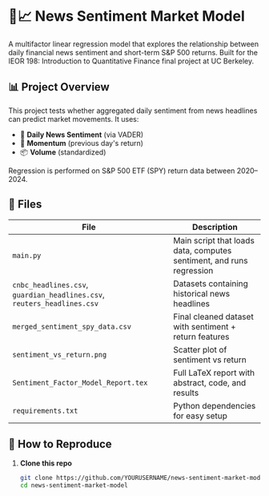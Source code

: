 # 📰📈 News Sentiment Market Model

A multifactor linear regression model that explores the relationship between daily financial news sentiment and short-term S&P 500 returns. Built for the IEOR 198: Introduction to Quantitative Finance final project at UC Berkeley.

## 📊 Project Overview

This project tests whether aggregated daily sentiment from news headlines can predict market movements. It uses:

- 📌 **Daily News Sentiment** (via VADER)
- 🔁 **Momentum** (previous day's return)
- 📦 **Volume** (standardized)

Regression is performed on S&P 500 ETF (SPY) return data between 2020–2024.

## 📁 Files

| File | Description |
|------|-------------|
| `main.py` | Main script that loads data, computes sentiment, and runs regression |
| `cnbc_headlines.csv`, `guardian_headlines.csv`, `reuters_headlines.csv` | Datasets containing historical news headlines |
| `merged_sentiment_spy_data.csv` | Final cleaned dataset with sentiment + return features |
| `sentiment_vs_return.png` | Scatter plot of sentiment vs return |
| `Sentiment_Factor_Model_Report.tex` | Full LaTeX report with abstract, code, and results |
| `requirements.txt` | Python dependencies for easy setup |

## 🚀 How to Reproduce

1. **Clone this repo**
   ```bash
   git clone https://github.com/YOURUSERNAME/news-sentiment-market-model
   cd news-sentiment-market-model
